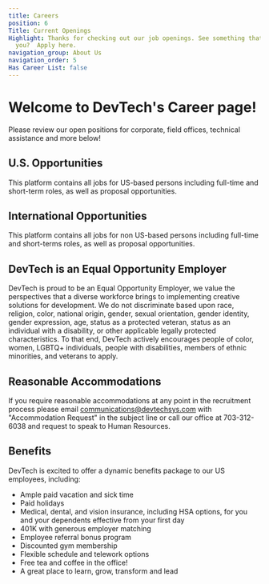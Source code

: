 ```yaml
---
title: Careers
position: 6
Title: Current Openings
Highlight: Thanks for checking out our job openings. See something that interests
  you?  Apply here.
navigation_group: About Us
navigation_order: 5
Has Career List: false
---
```


# Welcome to DevTech's Career page! 
Please review our open positions for corporate, field offices, technical assistance and more below!

## U.S. Opportunities
This platform contains all jobs for US-based persons including full-time and short-term roles, as well as proposal opportunities. 

## International Opportunities
This platform contains all jobs for non US-based persons including full-time and short-terms roles, as well as proposal opportunities.


## DevTech is an Equal Opportunity Employer
DevTech is proud to be an Equal Opportunity Employer, we value the perspectives that a diverse workforce brings to implementing creative solutions for development. We do not discriminate based upon race, religion, color, national origin, gender, sexual orientation, gender identity, gender expression, age, status as a protected veteran, status as an individual with a disability, or other applicable legally protected characteristics. 
To that end, DevTech actively encourages people of color, women, LGBTQ+ individuals, people with disabilities, members of ethnic minorities, and veterans to apply.

## Reasonable Accommodations
If you require reasonable accommodations at any point in the recruitment process please email communications@devtechsys.com with "Accommodation Request" in the subject line or call our office at 703-312-6038 and request to speak to Human Resources.


## Benefits
DevTech is excited to offer a dynamic benefits package to our US employees, including:
* Ample paid vacation and sick time 
* Paid holidays
* Medical, dental, and vision insurance, including HSA options, for you and your dependents effective from your first day 
* 401K with generous employer matching
* Employee referral bonus program
* Discounted gym membership
* Flexible schedule and telework options
* Free tea and coffee in the office!
* A great place to learn, grow, transform and lead
